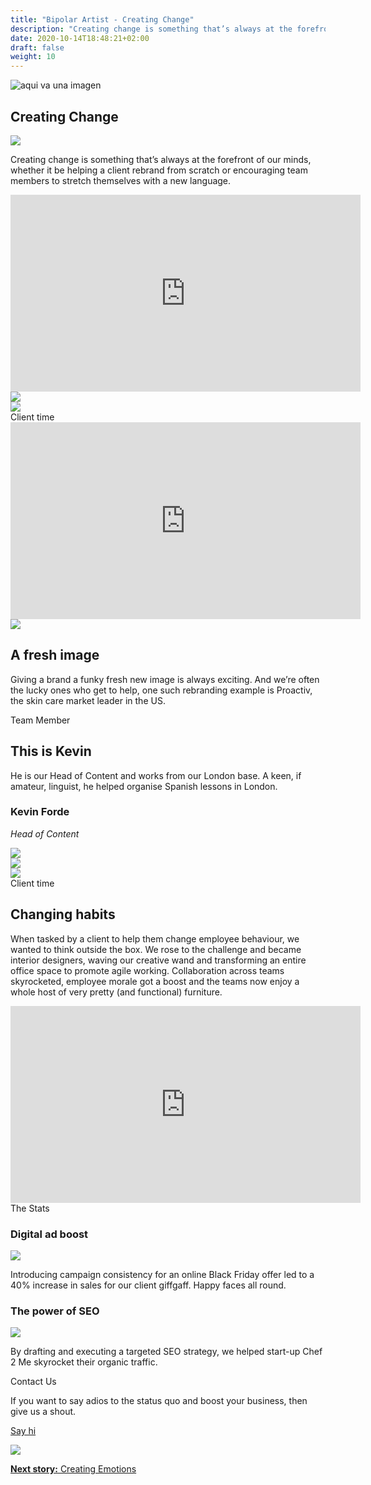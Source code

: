 ```yaml
---
title: "Bipolar Artist - Creating Change"
description: "Creating change is something that’s always at the forefront of our minds, whether it be helping a client rebrand from scratch or encouraging team members to stretch themselves with a new language."
date: 2020-10-14T18:48:21+02:00
draft: false
weight: 10
---
```


<section class="container-fluid sides-header">
    <div class="row concept">
        <div class="col-xs-12">
            <p class="center"><img src="/images/creating-change.jpg" alt="aqui va una imagen"></p></div>
    </div>
    <div class="row foot">
        <div class="col-xs-6 footpat"><div class="yellow"></div></div>
        <div class="col-xs-6 footpat"><div class="orange"></div></div>
    </div>
    <div class="row title">
        <div class="col-xs-12">
            <h1 class="center">Creating Change</h1>
        </div>
    </div>
</section>
<section class="intro">
    <div class="container">
        <div class="row bg">
            <div class="col-xs-12 col-md-3 col-md-offset-4"><img src="/images/imgContent/intro-bg.png"></div>
        </div>
        <div class="row content">
            <div class="col-xs-12 col-md-4 col-md-offset-1"><p>Creating change is something that’s always at the forefront of our minds, whether it be helping a client rebrand from scratch or encouraging team members to stretch themselves with a new language.</p></div>
            <div class="col-xs-12 col-md-6 col-md-offset-1 no-padding">
                <div class="video">
                    <iframe width="560" height="315" src="https://www.youtube-nocookie.com/embed/yQu9ExYUAx0?autoplay=1&playlist=yQu9ExYUAx0&loop=1&autohide=1&rel=0&mute=1&origin=http://bipolar-artist.com" frameborder="0" allow="accelerometer; autoplay; encrypted-media; gyroscope; picture-in-picture" allowfullscreen></iframe>
                </div>
            </div>
        </div>
    </div>
</section>
<section class="main-area-wrapper">
<a name="proactiv"></a>
    <div class="cont-video v2 green">
        <div class="container">
            <div class="row bg">
                <div class="col-md-8 col-md-offset-2 md-show xs-hide"><img src="/images/imgContent/blue-texture-1-hrz.png"></div>
                <div class="col-xs-6 col-xs-offset-1 xs-show md-hide"><img src="/images/imgContent/blue-texture-1.png"></div>
            </div>
            <div class="row content">
                <div class="col-xs-12 col-md-6 first" style="background:transparent;">
                    <div class="tag">Client time</div>
                    <div class="video">
                        <iframe width="560" height="315" src="https://www.youtube-nocookie.com/embed/H1X1umhmnKg?autoplay=0&playlist=H1X1umhmnKg&loop=1&autohide=1&rel=0&mute=1&origin=http://bipolar-artist.com" frameborder="0" allow="accelerometer; autoplay; encrypted-media; gyroscope; picture-in-picture" allowfullscreen></iframe>
                    </div>								
                </div>
                <div class="col-xs-12 col-md-6 second">
                    <div class="col-xs-4 col-md-2 col-md-offset-6 img">
                        <img src="/images/imgContent/icon-iceCream.png" class="img-responsive">
                    </div>
                    <div class="col-xs-7 col-xs-offset-1 col-md-12 content">
                        <h2>A fresh image</h2>
                        <p>Giving a brand a funky fresh new image is always exciting. And we’re often the lucky ones who get to help, one such rebranding example is Proactiv, the skin care market leader in the US.</p>
                    </div>								
                </div>
            </div>
        </div>
    </div>
</section>
<section class="main-area-wrapper">
				<div class="one-cont-one-img-1 pink">
					<div class="container">
						<div class="row content">
							<div class="tag">Team Member</div>
							<div class="col-xs-12 col-md-4 col-md-offset-1 text">
								<h2 class="superbig">This is Kevin</h2>
								<p>He is our Head of Content and works from our London base. A keen, if amateur, linguist, he
helped organise Spanish lessons in London.</p>
								<div class="memberfoot">
									<h3 class="regular">Kevin Forde</h3>
									<p class="small"><em>Head of Content</em></p>
								</div>
							</div>
							<div class="col-xs-12 col-md-4 col-md-offset-1 img">
								<img src="/images/imgContent/team-kevin-forde.jpg" class="img-responsive">
							</div>
						</div>
					</div>
				</div>
			</section>
<!--<section class="main-area-wrapper">
    <div class="two-img-one-cont-1 green">
        <div class="container">
            <div class="row bg">
                <div class="col-md-8 col-md-offset-2 md-show xs-hide"><img src="/images/imgContent/blue-texture-1-hrz.png"></div>
                <div class="col-xs-10 col-xs-offset-1 xs-show md-hide"><img src="/images/imgContent/blue-texture-1.png"></div>
            </div>
            <div class="row content">
                <div class="col-xs-10 col-md-4 first">
                    <div class="tag">Client time</div>
                    <img src="/images/imgContent/BA_creating_change_Bannni_logo.jpg" class="img-responsive">
                </div>
                <div class="col-xs-10 col-xs-offset-2 col-md-4 col-md-offset-0 second">
                    <h2>A fresh image</h2>
                    <p>Creating a new brand image is one of the most exciting changes a business can go through. And we’re the lucky ones who get to make that change happen for a lot of brands, like Banni.</p>
                </div>
                <div class="col-xs-12 col-md-4 third"><img src="/images/imgContent/BA_creating_change_Bannni_store.jpg" class="img-responsive"></div>
            </div>
        </div>
    </div>
</section>
<section class="main-area-wrapper">
    <div class="one-cont-one-cont-1">
        <div class="container">
            <div class="row content">
                <div class="tag">Out Of Office</div>
                <div class="col-xs-12 col-md-6 first img">
                    <img src="/images/imgContent/BA-site-illustrations-spanish-20190225.jpg" class="img-responsive">
                </div>
                <div class="col-xs-12 col-md-6 second content no-margin bg-pink-2">
                        <h3>Un poco de español</h3>
                        <p>On joining a Spanish company Kevin was keen to learn a little español. Happily he is now 100% fluent, at basic introductions.</p>
                </div>
            </div>
        </div>
    </div>
</section>-->
<section class="main-area-wrapper">
    <div class="cont-video v1 purple">
        <div class="container">
            <div class="row bg">
                <div class="col-md-6 col-md-offset-3 md-show xs-hide"><img src="/images/imgContent/pinkred-texture-1-hrz.png"></div>
                <div class="col-xs-12 xs-show md-hide"><img src="/images/imgContent/pinkred-texture-1.png"></div>
            </div>
            <div class="row content">
                <div class="col-xs-10 col-md-5 first">
                    <div class="tag">Client time</div>
                    <h2>Changing habits</h2>
                    <p>When tasked by a client to help them change employee behaviour, we wanted to think outside the box. We rose to the challenge and became interior designers, waving our creative wand and transforming an entire office space to promote agile working. Collaboration across teams skyrocketed, employee morale got a boost and the teams now enjoy a whole host of very pretty (and functional) furniture.</p>
                </div>
                <div class="col-xs-12 col-md-6 col-md-offset-1 second">
                    <div class="video">
                        <iframe width="560" height="315" src="https://www.youtube-nocookie.com/embed/yQzScFse58o?autoplay=0&playlist=yQzScFse58o&loop=1&autohide=1&rel=0&mute=0&origin=http://bipolar-artist.com" frameborder="0" allow="accelerometer; autoplay; encrypted-media; gyroscope; picture-in-picture" allowfullscreen></iframe>										
                    </div>								
                </div>
            </div>
        </div>
    </div>
</section>
<section class="main-area-wrapper">
    <div class="one-cont-one-cont-1">
        <div class="container">
            <div class="row content">
                <div class="tag">The Stats</div>
                <div class="col-xs-12 col-md-6 first bg-gray-1">
                    <div class="col-md-8 col-md-offset-2">
                        <h3>Digital ad boost</h3>
                    </div>
                    <div class="col-md-12">
                        <img src="/images/imgContent/creating-change-stats-giffgaff-1.png" class="img-responsive">
                    </div>
                    <div class="col-md-8 col-md-offset-2">
                        <p>Introducing campaign consistency for an online Black Friday offer led to a 40% increase in sales for our client giffgaff. Happy faces all round.</p>
                    </div>
                </div>
                <div class="col-xs-12 col-md-6 second ">
                    <div class="col-md-8 col-md-offset-2">
                        <h3>The power of SEO</h3>
                    </div>
                    <div class="col-md-12">
                        <img src="/images/imgContent/creating-change-stats-chef2me-1.png" class="img-responsive">
                    </div>
                    <div class="col-md-8 col-md-offset-2">
                        <p>By drafting and executing a targeted SEO strategy, we helped start-up Chef 2 Me skyrocket their organic traffic.</p>
                    </div>
                </div>
            </div>
        </div>
    </div>
</section>
<section class="main-area-wrapper">
    <div class="contact-widget purple">
        <div class="container">
            <div class="row content">
                <div class="col-xs-8 col-md-3 col-md-offset-3 first">
                    <div class="tag">Contact Us</div>
                    <p>If you want to say adios to the status quo and boost your business, then give us a shout.</p>
                    <p class="center"><a class="noted" href="/contact.html">Say hi</a></p>
                </div>
                <div class="col-xs-4 col-md-3 second" style="background-image:url(/images/imgContent/graydrops-texture-1.png)">
                    <div class="col-xs-12 col-md-8 col-md-offset-2">
                        <img src="/images/imgContent/icon-contact.png" class="img-responsive">
                    </div>								
                </div>
            </div>
        </div>
    </div>
</section>
<section class="container-fluid jump-section">
    <div class="row title">
        <div class="col-xs-12 col-md-6 col-md-offset-3">
            <p class="center"><a href="/creating-emotions.html"><strong>Next story:</strong> Creating Emotions</a></p>
        </div>
    </div>
</section>